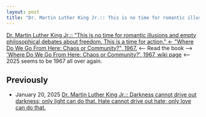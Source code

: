 ```yaml
---
layout: post
title: "Dr. Martin Luther King Jr.:: This is no time for romantic illusions and empty philosophical debates about freedom. This is a time for action <- 'Where Do We Go From Here: Chaos or Community?', 1967."
---
```

[Dr. Martin Luther King Jr.:: "This is no time for romantic illusions and empty philosophical debates about freedom. This is a time for action." 
<- "Where Do We Go From Here: Chaos or Community?", 1967.](https://www.drmartinlutherkingjr.com/drking/mlk-quotes/) 
<-- Read the book --> ['Where Do We Go From Here: Chaos or Community?', 1967, wiki page](https://en.wikipedia.org/wiki/Where_Do_We_Go_from_Here:_Chaos_or_Community)
<-- 2025 seems to be 1967 all over again. 

## Previously 
* January 20, 2025 [Dr. Martin Luther King Jr.:: Darkness cannot drive out darkness; only light can do that. Hate cannot drive out hate; only love can do that.](http://rolandtanglao.com/2025/01/20/p0713-mlk-quotes/)
